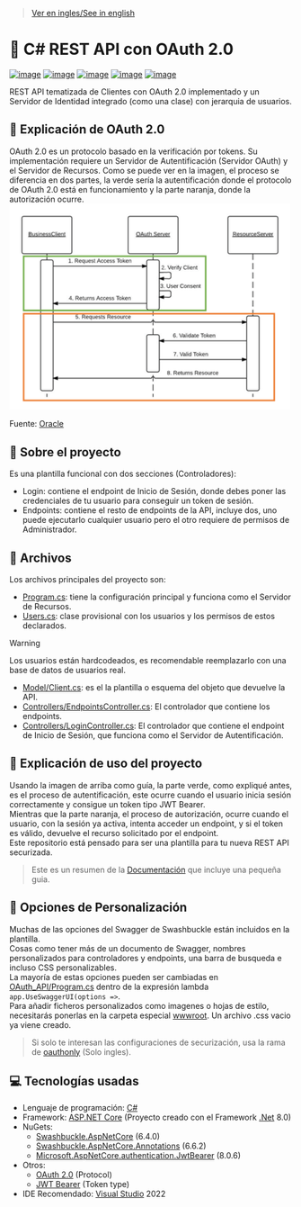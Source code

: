 > [Ver en ingles/See in english](https://github.com/LuisMiSanVe/OAuth_API/tree/main)
# 🔐 C# REST API con OAuth 2.0
[![image](https://img.shields.io/badge/C%23-239120?style=for-the-badge&logo=csharp&logoColor=white)](https://dotnet.microsoft.com/en-us/languages/csharp)
[![image](https://img.shields.io/badge/.NET-512BD4?style=for-the-badge&logo=dotnet&logoColor=white)](https://dotnet.microsoft.com/en-us/learn/dotnet/what-is-dotnet)
[![image](https://img.shields.io/badge/Swagger-85EA2D?style=for-the-badge&logo=Swagger&logoColor=white)](https://github.com/domaindrivendev/Swashbuckle.AspNetCore)
[![image](https://img.shields.io/badge/JWT-000000?style=for-the-badge&logo=JSON%20web%20tokens&logoColor=white)](https://jwt.io/introduction)
[![image](https://img.shields.io/badge/Visual_Studio-5C2D91?style=for-the-badge&logo=visual%20studio&logoColor=white)](https://visualstudio.microsoft.com/)

REST API tematizada de Clientes con OAuth 2.0 implementado y un Servidor de Identidad integrado (como una clase) con jerarquia de usuarios.
## 📝 Explicación de OAuth 2.0
OAuth 2.0 es un protocolo basado en la verificación por tokens. Su implementación requiere un Servidor de Autentificación (Servidor OAuth) y el Servidor de Recursos.
Como se puede ver en la imagen, el proceso se diferencia en dos partes, la verde sería la autentificación donde el protocolo de OAuth 2.0 está en funcionamiento y la parte naranja, donde la autorización ocurre.\
<img src="https://github.com/LuisMiSanVe/LuisMiSanVe/blob/main/Resources/OauthAPI/oauthprocess.png" width="500" alt="Explicación del proceso del protocolo OAuth 2.0">

Fuente: [Oracle](https://docs.oracle.com/cd/B31315_01/191000/BDI%20Implementation%20Guide/Output/oauth.htm)
## 📖 Sobre el proyecto
Es una plantilla funcional con dos secciones (Controladores):
- Login: contiene el endpoint de Inicio de Sesión, donde debes poner las credenciales de tu usuario para conseguir un token de sesión.
- Endpoints: contiene el resto de endpoints de la API, incluye dos, uno puede ejecutarlo cualquier usuario pero el otro requiere de permisos de Administrador.
## 📂 Archivos
Los archivos principales del proyecto son:
- [Program.cs](https://github.com/LuisMiSanVe/OAuth_API/blob/main/OAuth_API/Program.cs): tiene la configuración principal y funciona como el Servidor de Recursos.
- [Users.cs](https://github.com/LuisMiSanVe/OAuth_API/blob/main/OAuth_API/Users.cs): clase provisional con los usuarios y los permisos de estos declarados.
> [!WARNING]
> Los usuarios están hardcodeados, es recomendable reemplazarlo con una base de datos de usuarios real.
- [Model/Client.cs](https://github.com/LuisMiSanVe/OAuth_API/blob/main/OAuth_API/Model/Client.cs): es el la plantilla o esquema del objeto que devuelve la API.
- [Controllers/EndpointsController.cs](https://github.com/LuisMiSanVe/OAuth_API/blob/main/OAuth_API/Controllers/EndpointsController.cs): El controlador que contiene los endpoints.
- [Controllers/LoginController.cs](https://github.com/LuisMiSanVe/OAuth_API/blob/main/OAuth_API/Controllers/LoginController.cs): El controlador que contiene el endpoint de Inicio de Sesión, que funciona como el Servidor de Autentificación.
## 🚀 Explicación de uso del proyecto
Usando la imagen de arriba como guía, la parte verde, como expliqué antes, es el proceso de autentificación, este ocurre cuando el usuario inicia sesión correctamente y consigue un token tipo JWT Bearer.\
Mientras que la parte naranja, el proceso de autorización, ocurre cuando el usuario, con la sesión ya activa, intenta acceder un endpoint, y si el token es válido, devuelve el recurso solicitado por el endpoint.\
Este repositorio está pensado para ser una plantilla para tu nueva REST API securizada.
> Este es un resumen de la [Documentación](https://github.com/LuisMiSanVe/LuisMiSanVe/blob/main/Resources/OauthAPI/DocumentacionESP.pdf) que incluye una pequeña guia.

## 🎨 Opciones de Personalización
Muchas de las opciones del Swagger de Swashbuckle están incluidos en la plantilla.\
Cosas como tener más de un documento de Swagger, nombres personalizados para controladores y endpoints, una barra de busqueda e incluso CSS personalizables.\
La mayoría de estas opciones pueden ser cambiadas en [OAuth_API/Program.cs](https://github.com/LuisMiSanVe/OAuth_API/blob/main/OAuth_API/Program.cs) dentro de la expresión lambda `app.UseSwaggerUI(options =>`.<br> 
Para añadir ficheros personalizados como imagenes o hojas de estilo, necesitarás ponerlas en la carpeta especial [wwwroot](https://github.com/LuisMiSanVe/OAuth_API/tree/main/OAuth_API/wwwroot). Un archivo .css vacio ya viene creado.
> Si solo te interesan las configuraciones de securización, usa la rama de [oauthonly](https://github.com/LuisMiSanVe/OAuth_API/tree/oauthonly) (Solo ingles).
## 💻 Tecnologías usadas
- Lenguaje de programación: [C#](https://dotnet.microsoft.com/es-es/languages/csharp)
- Framework: [ASP.NET Core](https://dotnet.microsoft.com/es-es/apps/aspnet) (Proyecto creado con el Framework [.Net](https://dotnet.microsoft.com/es-es/learn/dotnet/what-is-dotnet) 8.0)
- NuGets:
  - [Swashbuckle.AspNetCore](https://github.com/domaindrivendev/Swashbuckle.AspNetCore) (6.4.0)
  - [Swashbuckle.AspNetCore.Annotations](https://github.com/domaindrivendev/Swashbuckle.AspNetCore?tab=readme-ov-file#swashbuckleaspnetcoreannotations) (6.6.2)
  - [Microsoft.AspNetCore.authentication.JwtBearer](https://www.nuget.org/packages/Microsoft.AspNetCore.Authentication.JwtBearer) (8.0.6)
- Otros:
  - [OAuth 2.0](https://oauth.net/2/) (Protocol)
  - [JWT Bearer](https://jwt.io/introduction) (Token type)
- IDE Recomendado: [Visual Studio](https://visualstudio.microsoft.com/) 2022
